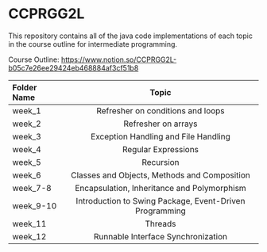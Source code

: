 # **CCPRGG2L**

This repository contains all of the java code implementations of each topic in the course outline for intermediate programming.

Course Outline:
https://www.notion.so/CCPRGG2L-b05c7e26ee29424eb468884af3cf51b8

| Folder Name | Topic |
| :---         |     :---:      |       
| week_1   | Refresher on conditions and loops |
| week_2   | Refresher on arrays |
| week_3   | Exception Handling and File Handling  |
| week_4   | Regular Expressions  |
| week_5   | Recursion |
| week_6   | Classes and Objects, Methods and Composition  |
| week_7-8   | Encapsulation, Inheritance and Polymorphism  |
| week_9-10   | Introduction to Swing Package, Event-Driven Programming |
| week_11   | Threads |
| week_12   | Runnable Interface Synchronization  |
